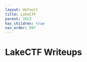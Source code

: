 ```yaml
---
layout: default
title: LakeCTF
parent: 2023
has_children: true
nav_order: 997
---
```


# LakeCTF Writeups
